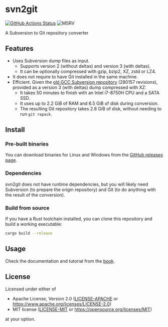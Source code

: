 # svn2git

[![GitHub Actions Status](https://github.com/eduardosm/svn2git/workflows/CI/badge.svg)](https://github.com/eduardosm/svn2git/actions)
![MSRV](https://img.shields.io/badge/rustc-1.85+-lightgray.svg)

A Subversion to Git repository converter

## Features

* Uses Subversion dump files as input.
  * Supports version 2 (without deltas) and version 3 (with deltas).
  * It can be optionally compressed with gzip, bzip2, XZ, zstd or LZ4.
* It does not require to have Git installed in the same machine.
* Efficient. Given the [old GCC Subversion repository](svn://gcc.gnu.org/svn/gcc)
  (280157 revisions), provided as a version 3 (with deltas) dump compressed with
  XZ:
  * It takes 50 minutes to finish with an Intel i7-8750H CPU and a SATA SSD.
  * It uses up to 2.2 GiB of RAM and 6.5 GiB of disk during conversion.
  * The resulting Git repository takes 2.8 GiB of disk, without needing to run
    `git repack`.

## Install

### Pre-built binaries

You can download binaries for Linux and Windows from the
[GitHub releases page](https://github.com/eduardosm/svn2git/releases).

### Dependencies

svn2git does not have runtime dependencies, but you will likely need Subversion
(to prepare the origin repository) and Git (to do anything with the result of
the conversion).

### Build from source

If you have a Rust toolchain installed, you can clone this repository and build
a working executable:

```sh
cargo build --release
```

## Usage

Check the documentation and tutorial from the [book](./book/src/SUMMARY.md).

## License

Licensed under either of

* Apache License, Version 2.0 ([LICENSE-APACHE](LICENSE-APACHE) or
  <https://www.apache.org/licenses/LICENSE-2.0>)
* MIT license ([LICENSE-MIT](LICENSE-MIT) or
  <https://opensource.org/licenses/MIT>)

at your option.
